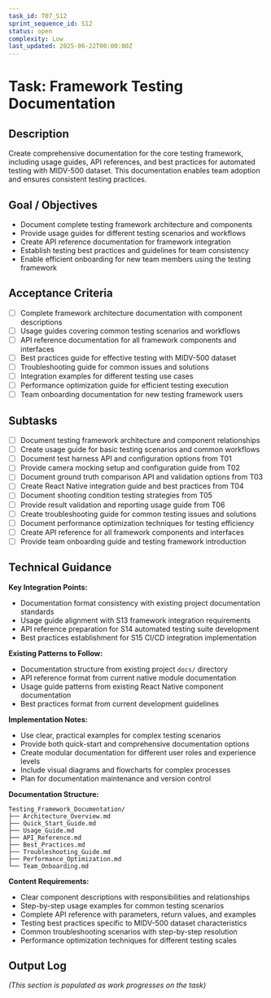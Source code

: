 ```yaml
---
task_id: T07_S12
sprint_sequence_id: S12
status: open
complexity: Low
last_updated: 2025-06-22T00:00:00Z
---
```


# Task: Framework Testing Documentation

## Description
Create comprehensive documentation for the core testing framework, including usage guides, API references, and best practices for automated testing with MIDV-500 dataset. This documentation enables team adoption and ensures consistent testing practices.

## Goal / Objectives
- Document complete testing framework architecture and components
- Provide usage guides for different testing scenarios and workflows
- Create API reference documentation for framework integration
- Establish testing best practices and guidelines for team consistency
- Enable efficient onboarding for new team members using the testing framework

## Acceptance Criteria
- [ ] Complete framework architecture documentation with component descriptions
- [ ] Usage guides covering common testing scenarios and workflows
- [ ] API reference documentation for all framework components and interfaces
- [ ] Best practices guide for effective testing with MIDV-500 dataset
- [ ] Troubleshooting guide for common issues and solutions
- [ ] Integration examples for different testing use cases
- [ ] Performance optimization guide for efficient testing execution
- [ ] Team onboarding documentation for new testing framework users

## Subtasks
- [ ] Document testing framework architecture and component relationships
- [ ] Create usage guide for basic testing scenarios and common workflows
- [ ] Document test harness API and configuration options from T01
- [ ] Provide camera mocking setup and configuration guide from T02
- [ ] Document ground truth comparison API and validation options from T03
- [ ] Create React Native integration guide and best practices from T04
- [ ] Document shooting condition testing strategies from T05
- [ ] Provide result validation and reporting usage guide from T06
- [ ] Create troubleshooting guide for common testing issues and solutions
- [ ] Document performance optimization techniques for testing efficiency
- [ ] Create API reference for all framework components and interfaces
- [ ] Provide team onboarding guide and testing framework introduction

## Technical Guidance

**Key Integration Points:**
- Documentation format consistency with existing project documentation standards
- Usage guide alignment with S13 framework integration requirements
- API reference preparation for S14 automated testing suite development
- Best practices establishment for S15 CI/CD integration implementation

**Existing Patterns to Follow:**
- Documentation structure from existing project `docs/` directory
- API reference format from current native module documentation
- Usage guide patterns from existing React Native component documentation
- Best practices format from current development guidelines

**Implementation Notes:**
- Use clear, practical examples for complex testing scenarios
- Provide both quick-start and comprehensive documentation options
- Create modular documentation for different user roles and experience levels
- Include visual diagrams and flowcharts for complex processes
- Plan for documentation maintenance and version control

**Documentation Structure:**
```
Testing_Framework_Documentation/
├── Architecture_Overview.md
├── Quick_Start_Guide.md
├── Usage_Guide.md
├── API_Reference.md
├── Best_Practices.md
├── Troubleshooting_Guide.md
├── Performance_Optimization.md
└── Team_Onboarding.md
```

**Content Requirements:**
- Clear component descriptions with responsibilities and relationships
- Step-by-step usage examples for common testing scenarios
- Complete API reference with parameters, return values, and examples
- Testing best practices specific to MIDV-500 dataset characteristics
- Common troubleshooting scenarios with step-by-step resolution
- Performance optimization techniques for different testing scales

## Output Log
*(This section is populated as work progresses on the task)*